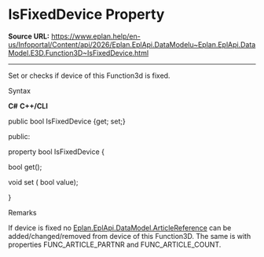 # IsFixedDevice Property

**Source URL:** https://www.eplan.help/en-us/Infoportal/Content/api/2026/Eplan.EplApi.DataModelu~Eplan.EplApi.DataModel.E3D.Function3D~IsFixedDevice.html

---

Set or checks if device of this Function3d is fixed.

Syntax

**C#**
**C++/CLI**


public bool IsFixedDevice {get; set;}

public:

property bool IsFixedDevice {

   bool get();

   void set (    bool value);

}


Remarks

If device is fixed no [Eplan.EplApi.DataModel.ArticleReference](Eplan.EplApi.DataModelu~Eplan.EplApi.DataModel.ArticleReference.html) can be added/changed/removed from device of this Function3D. The same is with properties FUNC\_ARTICLE\_PARTNR and FUNC\_ARTICLE\_COUNT.

